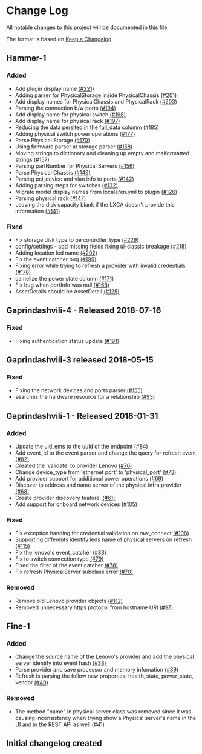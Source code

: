 # Change Log

All notable changes to this project will be documented in this file.

The format is based on [Keep a Changelog](http://keepachangelog.com/en/1.0.0/)


## Hammer-1

### Added
- Add plugin display name [(#221)](https://github.com/ManageIQ/manageiq-providers-lenovo/pull/221)
- Adding parser for PhysicalStorage inside PhysicalChassis [(#201)](https://github.com/ManageIQ/manageiq-providers-lenovo/pull/201)
- Add display names for PhysicalChassis and PhysicalRack [(#203)](https://github.com/ManageIQ/manageiq-providers-lenovo/pull/203)
- Parsing the connection b/w ports [(#194)](https://github.com/ManageIQ/manageiq-providers-lenovo/pull/194)
- Add display name for physical switch [(#198)](https://github.com/ManageIQ/manageiq-providers-lenovo/pull/198)
- Add display name for physical rack [(#197)](https://github.com/ManageIQ/manageiq-providers-lenovo/pull/197)
- Reducing the data persited in the full_data columm [(#185)](https://github.com/ManageIQ/manageiq-providers-lenovo/pull/185)
- Adding physical switch power operations [(#177)](https://github.com/ManageIQ/manageiq-providers-lenovo/pull/177)
- Parse Physical Storage [(#170)](https://github.com/ManageIQ/manageiq-providers-lenovo/pull/170)
- Using firmware parser at storage parser [(#158)](https://github.com/ManageIQ/manageiq-providers-lenovo/pull/158)
- Moving strings to dictionary and cleaning up empty and malformatted strings [(#157)](https://github.com/ManageIQ/manageiq-providers-lenovo/pull/157)
- Parsing partNumber for Physical Servers [(#156)](https://github.com/ManageIQ/manageiq-providers-lenovo/pull/156)
- Parse Physical Chassis [(#149)](https://github.com/ManageIQ/manageiq-providers-lenovo/pull/149)
- Parsing pci_device and vlan info to ports [(#142)](https://github.com/ManageIQ/manageiq-providers-lenovo/pull/142)
- Adding parsing steps for switches [(#132)](https://github.com/ManageIQ/manageiq-providers-lenovo/pull/132)
- Migrate model display names from locale/en.yml to plugin [(#126)](https://github.com/ManageIQ/manageiq-providers-lenovo/pull/126)
- Parsing physical rack [(#147)](https://github.com/ManageIQ/manageiq-providers-lenovo/pull/147)
- Leaving the disk capacity blank if the LXCA doesn't provide this information [(#141)](https://github.com/ManageIQ/manageiq-providers-lenovo/pull/141)

### Fixed
- Fix storage disk type to be controller_type [(#229)](https://github.com/ManageIQ/manageiq-providers-lenovo/pull/229)
- config/settings - add missing fields fixing ui-classic breakage [(#218)](https://github.com/ManageIQ/manageiq-providers-lenovo/pull/218)
- Adding location led name [(#202)](https://github.com/ManageIQ/manageiq-providers-lenovo/pull/202)
- Fix the event catcher bug [(#199)](https://github.com/ManageIQ/manageiq-providers-lenovo/pull/199)
- Fixing error while trying to refresh a provider with invalid credentials [(#176)](https://github.com/ManageIQ/manageiq-providers-lenovo/pull/176)
- camelize the power state column [(#171)](https://github.com/ManageIQ/manageiq-providers-lenovo/pull/171)
- Fix bug when portInfo was null [(#168)](https://github.com/ManageIQ/manageiq-providers-lenovo/pull/168)
- AssetDetails should be AssetDetail [(#125)](https://github.com/ManageIQ/manageiq-providers-lenovo/pull/125)

## Gaprindashvili-4 - Released 2018-07-16

### Fixed
- Fixing authentication status update [(#191)](https://github.com/ManageIQ/manageiq-providers-lenovo/pull/191)

## Gaprindashvili-3 released 2018-05-15

### Fixed
- Fixing the network devices and ports parser [(#155)](https://github.com/ManageIQ/manageiq-providers-lenovo/pull/155)
- searches the hardware resource for a relationship [(#93)](https://github.com/ManageIQ/manageiq-providers-lenovo/pull/93)

## Gaprindashvili-1 - Released 2018-01-31

### Added
- Update the uid_ems to the uuid of the endpoint [(#84)](https://github.com/ManageIQ/manageiq-providers-lenovo/pull/84)
- Add event_id to the event parser and change the query for refresh event [(#82)](https://github.com/ManageIQ/manageiq-providers-lenovo/pull/82)
- Created the 'validate' to provider Lenovo [(#76)](https://github.com/ManageIQ/manageiq-providers-lenovo/pull/76)
- Change device_type from 'ethernet port' to 'physical_port' [(#73)](https://github.com/ManageIQ/manageiq-providers-lenovo/pull/73)
- Add provider support for additional power operations [(#69)](https://github.com/ManageIQ/manageiq-providers-lenovo/pull/69)
- Discover ip address and name server of the physical infra provider [(#68)](https://github.com/ManageIQ/manageiq-providers-lenovo/pull/68)
- Create provider discovery feature. [(#61)](https://github.com/ManageIQ/manageiq-providers-lenovo/pull/61)
- Add support for onboard network devices [(#105)](https://github.com/ManageIQ/manageiq-providers-lenovo/pull/105)

### Fixed
- Fix exception handing for credential validation on raw_connect [(#108)](https://github.com/ManageIQ/manageiq-providers-lenovo/pull/108)
- Supporting differents identify leds name of physical servers on refresh [(#115)](https://github.com/ManageIQ/manageiq-providers-lenovo/pull/115)
- Fix the lenovo's event_catcher [(#83)](https://github.com/ManageIQ/manageiq-providers-lenovo/pull/83)
- Fix to switch connection type [(#79)](https://github.com/ManageIQ/manageiq-providers-lenovo/pull/79)
- Fixed the filter of the  event catcher [(#78)](https://github.com/ManageIQ/manageiq-providers-lenovo/pull/78)
- Fix refresh PhysicalServer subclass error [(#70)](https://github.com/ManageIQ/manageiq-providers-lenovo/pull/70)

### Removed
- Remove old Lenovo provider objects [(#112)](https://github.com/ManageIQ/manageiq-providers-lenovo/pull/112)
- Removed unnecessary https protocol from hostname URI [(#97)](https://github.com/ManageIQ/manageiq-providers-lenovo/pull/97)

## Fine-1

### Added
- Change the source name of the Lenovo's provider and add the physical server identify into event hash [(#38)](https://github.com/ManageIQ/manageiq-providers-lenovo/pull/38)
- Parse provider and save processor and memory infomation [(#39)](https://github.com/ManageIQ/manageiq-providers-lenovo/pull/39)
- Refresh is parsing the follow new properties; health_state, power_state, vendor [(#40)](https://github.com/ManageIQ/manageiq-providers-lenovo/pull/40)

### Removed
- The method "name" in physical server class was removed since it was causing inconsistency when trying show a Physical server's name in the UI and in the REST API as well [(#41)](https://github.com/ManageIQ/manageiq-providers-lenovo/pull/41)

## Initial changelog created

